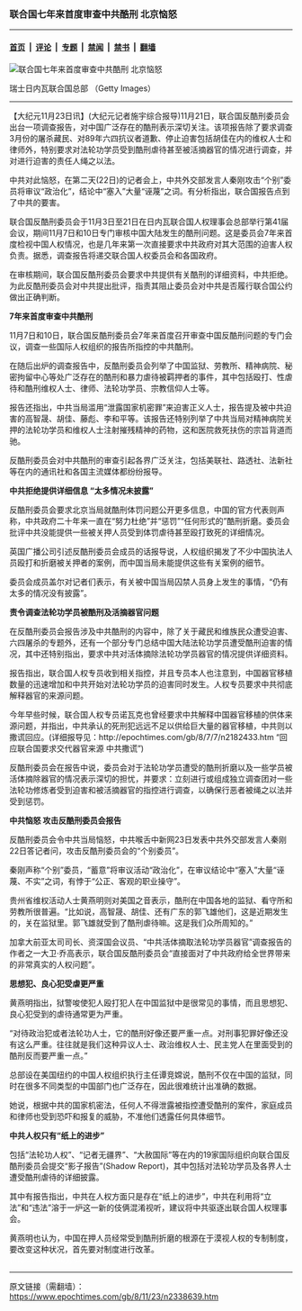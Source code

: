 ### 联合国七年来首度审查中共酷刑 北京恼怒

---

#### [首页](../../../..?n2338639) &nbsp;|&nbsp; [评论](../../../../../epoch-comment?n2338639) &nbsp;|&nbsp; [专题](../../../../../epoch-special?n2338639) &nbsp;|&nbsp; [禁闻](../../../../../epoch-news?n2338639) &nbsp;|&nbsp; [禁书](../../../../../books?n2338639) &nbsp;|&nbsp; [翻墙](https://github.com/gfw-breaker/nogfw/blob/master/README.md?n2338639)


<div><img alt="联合国七年来首度审查中共酷刑 北京恼怒" class="attachment-djy_600_400 size-djy_600_400 wp-post-image" src="https://i.epochtimes.com/assets/uploads/2008/11/81123011233459.jpg"/>
<div class="caption">
 <p>
  瑞士日内瓦联合国总部 （Getty Images）
 </p>
</div></div><hr/><div class="post_content" id="artbody" itemprop="articleBody">
 <!-- article content begin -->
 <p>
  【大纪元11月23日讯】(大纪元记者施宇综合报导)11月21日，联合国反酷刑委员会出台一项调查报告，对中国广泛存在的酷刑表示深切关注。该项报告除了要求调查3月份的屠杀藏民、对89年六四抗议者道歉、停止迫害包括胡佳在内的维权人士和律师外，特别要求对法轮功学员受到酷刑虐待甚至被活摘器官的情况进行调查，并对进行迫害的责任人绳之以法。
 </p>
 <p>
  中共对此恼怒，在第二天(22日)的记者会上，中共外交部发言人秦刚攻击“个别”委员将审议“政治化”，结论中“塞入”大量“诬蔑”之词。有分析指出，联合国报告点到了中共的要害。
 </p>
 <p>
  联合国反酷刑委员会于11月3日至21日在日内瓦联合国人权理事会总部举行第41届会议，期间11月7日和10日专门审核中国大陆发生的酷刑问题。这是委员会7年来首度检视中国人权情况，也是几年来第一次直接要求中共政府对其大范围的迫害人权负责。据悉，调查报告将递交联合国人权委员会和各国政府。
 </p>
 <p>
  在审核期间，联合国反酷刑委员会要求中共提供有关酷刑的详细资料，中共拒绝。为此反酷刑委员会对中共提出批评，指责其阻止委员会对中共是否履行联合国公约做出正确判断。
 </p>
 <p>
  <b>
   7年来首度审查中共酷刑
  </b>
 </p>
 <p>
  11月7日和10日，联合国反酷刑委员会7年来首度召开审查中国反酷刑问题的专门会议，调查一些国际人权组织的报告所指控的中共酷刑。
 </p>
 <p>
  在随后出炉的调查报告中，反酷刑委员会列举了中国监狱、劳教所、精神病院、秘密拘留中心等处广泛存在的酷刑和暴力虐待被羁押者的事件，其中包括殴打、性虐待和酷刑维权人士、律师、法轮功学员、宗教信仰人士等。
 </p>
 <p>
  报告还指出，中共当局滥用“泄露国家机密罪”来迫害正义人士，报告提及被中共迫害的高智晟、胡佳、藤彪、李和平等。该报告还特别列举了中共当局对精神病院关押的法轮功学员和维权人士注射摧残精神的药物，这和医院救死扶伤的宗旨背道而驰。
 </p>
 <p>
  反酷刑委员会对中共酷刑的审查引起各界广泛关注，包括美联社、路透社、法新社等在内的通讯社和各国主流媒体都纷纷报导。
 </p>
 <p>
  <b>
   中共拒绝提供详细信息 “太多情况未披露”
  </b>
 </p>
 <p>
  反酷刑委员会要求北京当局就酷刑体罚问题公开更多信息，中国的官方代表则声称，中共政府二十年来一直在“努力杜绝”并“惩罚”“任何形式的”酷刑折磨。委员会批评中共没能提供一些被关押人员受到体罚虐待甚至殴打致死的详细情况。
 </p>
 <p>
  英国广播公司引述反酷刑委员会成员的话报导说，人权组织揭发了不少中国执法人员殴打和折磨被关押者的案例，而中国当局未能提供这些有关案例的细节。
 </p>
 <p>
  委员会成员盖尔对记者们表示，有关被中国当局囚禁人员身上发生的事情，“仍有太多的情况没有披露”。
 </p>
 <p>
  <b>
   责令调查法轮功学员被酷刑及活摘器官问题
  </b>
 </p>
 <p>
  在反酷刑委员会报告涉及中共酷刑的内容中，除了关于藏民和维族民众遭受迫害、六四屠杀的专题外，还有一个部分专门总结中国大陆法轮功学员遭受酷刑迫害的情况，其中还特别指出，要求中共对活体摘除法轮功学员器官的情况提供详细资料。
 </p>
 <p>
  报告指出，联合国人权专员收到相关指控，并且专员本人也注意到，中国器官移植数量的迅速增加和中共开始对法轮功学员的迫害同时发生。人权专员要求中共彻底解释器官的来源问题。
 </p>
 <p>
  今年早些时候，联合国人权专员诺瓦克也曾经要求中共解释中国器官移植的供体来源问题，并指出，中共承认的死刑犯远远不足以供给巨大量的器官移植，中共则以撒谎回应。(详细报导见：http://epochtimes.com/gb/8/7/7/n2182433.htm “回应联合国要求交代器官来源 中共撒谎”)
 </p>
 <p>
  反酷刑委员会在报告中说，委员会对于法轮功学员遭受的酷刑折磨以及一些学员被活体摘除器官的情况表示深切的担忧，并要求：立刻进行或组成独立调查团对一些法轮功修炼者受到迫害和被活摘器官的指控进行调查，以确保行恶者被绳之以法并受到惩罚。
 </p>
 <p>
  <b>
   中共恼怒 攻击反酷刑委员会报告
  </b>
 </p>
 <p>
  反酷刑委员会令中共当局恼怒，中共喉舌中新网23日发表中共外交部发言人秦刚22日答记者问，攻击反酷刑委员会的“个别委员”。
 </p>
 <p>
  秦刚声称“个别”委员，“蓄意”将审议活动“政治化”，在审议结论中“塞入”大量“诬蔑、不实”之词，有悖于“公正、客观的职业操守”。
 </p>
 <p>
  贵州省维权活动人士黄燕明则对美国之音表示，酷刑在中国各地的监狱、看守所和劳教所很普遍。“比如说，高智晟、胡佳、还有广东的郭飞雄他们，这是近期发生的，关在监狱里。郭飞雄就受到了酷刑虐待嘛。这是我们众所周知的。”
 </p>
 <p>
  加拿大前亚太司司长、资深国会议员、“中共活体摘取法轮功学员器官”调查报告的作者之一大卫‧乔高表示，联合国反酷刑委员会“直接面对了中共政府给全世界带来的非常真实的人权问题”。
 </p>
 <p>
  <b>
   思想犯、良心犯受虐更严重
  </b>
 </p>
 <p>
  黄燕明指出，狱警唆使犯人殴打犯人在中国监狱中是很常见的事情，而且思想犯、良心犯受到的虐待通常更为严重。
 </p>
 <p>
  “对待政治犯或者法轮功人士，它的酷刑好像还要严重一点。对刑事犯罪好像还没有这么严重。往往就是我们这种异议人士、政治维权人士、民主党人在里面受到的酷刑反而要严重一点。”
 </p>
 <p>
  总部设在美国纽约的中国人权组织执行主任谭竞嫦说，酷刑不仅在中国的监狱，同时在很多不同类型的中国部门也广泛存在，因此很难统计出准确的数据。
 </p>
 <p>
  她说，根据中共的国家机密法，任何人不得泄露被指控遭受酷刑的案件，家庭成员和律师也受到恐吓和报复的威胁，不准他们透露任何具体细节。
 </p>
 <p>
  <b>
   中共人权只有“纸上的进步”
  </b>
 </p>
 <p>
  包括“法轮功人权”、“记者无疆界”、“大赦国际”等在内的19家国际组织向联合国反酷刑委员会提交“影子报告”(Shadow Report)，其中包括对法轮功学员及各界人士遭受酷刑虐待的详细披露。
 </p>
 <p>
  其中有报告指出，中共在人权方面只是存在“纸上的进步”，中共在利用将“立法”和“违法”溶于一炉这一新的伎俩混淆视听，建议将中共驱逐出联合国人权理事会。
 </p>
 <p>
  黄燕明也认为，中国在押人员经常受到酷刑折磨的根源在于漠视人权的专制制度，要改变这种状况，首先要对制度进行改革。
  <br/>
  <font color="#ffffff">
   (http://www.dajiyuan.com)
  </font>
 </p>
 <!-- article content end -->
 <div id="below_article_ad">
 </div>
</div>


---

原文链接（需翻墙）：https://www.epochtimes.com/gb/8/11/23/n2338639.htm